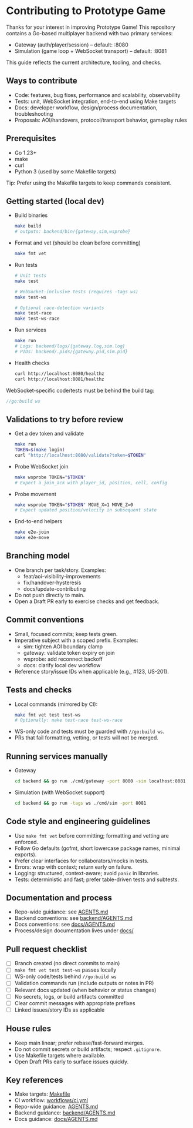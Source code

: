 # Contributing to Prototype Game

Thanks for your interest in improving Prototype Game! This repository contains a Go-based multiplayer backend with two primary services:
- Gateway (auth/player/session) – default: :8080
- Simulation (game loop + WebSocket transport) – default: :8081

This guide reflects the current architecture, tooling, and checks.

## Ways to contribute
- Code: features, bug fixes, performance and scalability, observability
- Tests: unit, WebSocket integration, end-to-end using Make targets
- Docs: developer workflow, design/process documentation, troubleshooting
- Proposals: AOI/handovers, protocol/transport behavior, gameplay rules

## Prerequisites
- Go 1.23+
- make
- curl
- Python 3 (used by some Makefile targets)

Tip: Prefer using the Makefile targets to keep commands consistent.

## Getting started (local dev)
- Build binaries
  ```bash
  make build
  # outputs: backend/bin/{gateway,sim,wsprobe}
  ```

- Format and vet (should be clean before committing)
  ```bash
  make fmt vet
  ```

- Run tests
  ```bash
  # Unit tests
  make test

  # WebSocket-inclusive tests (requires -tags ws)
  make test-ws

  # Optional race-detection variants
  make test-race
  make test-ws-race
  ```

- Run services
  ```bash
  make run
  # Logs: backend/logs/{gateway.log,sim.log}
  # PIDs: backend/.pids/{gateway.pid,sim.pid}
  ```

- Health checks
  ```bash
  curl http://localhost:8080/healthz
  curl http://localhost:8081/healthz
  ```

WebSocket-specific code/tests must be behind the build tag:
```go
//go:build ws
```

## Validations to try before review
- Get a dev token and validate
  ```bash
  make run
  TOKEN=$(make login)
  curl "http://localhost:8080/validate?token=$TOKEN"
  ```

- Probe WebSocket join
  ```bash
  make wsprobe TOKEN="$TOKEN"
  # Expect a join_ack with player_id, position, cell, config
  ```

- Probe movement
  ```bash
  make wsprobe TOKEN="$TOKEN" MOVE_X=1 MOVE_Z=0
  # Expect updated position/velocity in subsequent state
  ```

- End-to-end helpers
  ```bash
  make e2e-join
  make e2e-move
  ```

## Branching model
- One branch per task/story. Examples:
  - feat/aoi-visibility-improvements
  - fix/handover-hysteresis
  - docs/update-contributing
- Do not push directly to main.
- Open a Draft PR early to exercise checks and get feedback.

## Commit conventions
- Small, focused commits; keep tests green.
- Imperative subject with a scoped prefix. Examples:
  - sim: tighten AOI boundary clamp
  - gateway: validate token expiry on join
  - wsprobe: add reconnect backoff
  - docs: clarify local dev workflow
- Reference story/issue IDs when applicable (e.g., #123, US-201).

## Tests and checks
- Local commands (mirrored by CI):
  ```bash
  make fmt vet test test-ws
  # Optionally: make test-race test-ws-race
  ```
- WS-only code and tests must be guarded with `//go:build ws`.
- PRs that fail formatting, vetting, or tests will not be merged.

## Running services manually
- Gateway
  ```bash
  cd backend && go run ./cmd/gateway -port 8080 -sim localhost:8081
  ```

- Simulation (with WebSocket support)
  ```bash
  cd backend && go run -tags ws ./cmd/sim -port 8081
  ```

## Code style and engineering guidelines
- Use `make fmt vet` before committing; formatting and vetting are enforced.
- Follow Go defaults (gofmt, short lowercase package names, minimal exports).
- Prefer clear interfaces for collaborators/mocks in tests.
- Errors: wrap with context; return early on failure.
- Logging: structured, context-aware; avoid `panic` in libraries.
- Tests: deterministic and fast; prefer table-driven tests and subtests.

## Documentation and process
- Repo-wide guidance: see [AGENTS.md](../AGENTS.md)
- Backend conventions: see [backend/AGENTS.md](../backend/AGENTS.md)
- Docs conventions: see [docs/AGENTS.md](../docs/AGENTS.md)
- Process/design documentation lives under [docs/](../docs/)

## Pull request checklist
- [ ] Branch created (no direct commits to main)
- [ ] `make fmt vet test test-ws` passes locally
- [ ] WS-only code/tests behind `//go:build ws`
- [ ] Validation commands run (include outputs or notes in PR)
- [ ] Relevant docs updated (when behavior or status changes)
- [ ] No secrets, logs, or build artifacts committed
- [ ] Clear commit messages with appropriate prefixes
- [ ] Linked issues/story IDs as applicable

## House rules
- Keep main linear; prefer rebase/fast-forward merges.
- Do not commit secrets or build artifacts; respect `.gitignore`.
- Use Makefile targets where available.
- Open Draft PRs early to surface issues quickly.

## Key references
- Make targets: [Makefile](../Makefile)
- CI workflow: [workflows/ci.yml](workflows/ci.yml)
- Repo-wide guidance: [AGENTS.md](../AGENTS.md)
- Backend guidance: [backend/AGENTS.md](../backend/AGENTS.md)
- Docs guidance: [docs/AGENTS.md](../docs/AGENTS.md)
